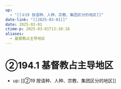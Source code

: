 ```yaml
---
up:
  - "[[②19 按语种、人种、宗教、集团区分的地区]]"
date-link: "[[2025-03-01]]"
date: 2025-03-01
ctime-p: 2025-03-01T13:10:18
aliases:
  - 基督教占主导地区
---
```


# ②194.1 基督教占主导地区

- up: [[②19 按语种、人种、宗教、集团区分的地区]]
